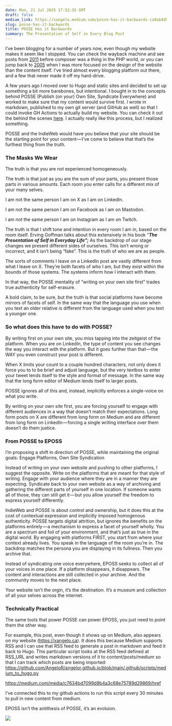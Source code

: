 ```yaml
---
date: Mon, 21 Jul 2025 17:52:35 GMT
draft: false
medium_link: https://xangelo.medium.com/posse-has-it-backwards-ca9ab4d5b529?source=rss-d5a790d38792------2
slug: posse-has-it-backwards
title: POSSE Has it Backwards
summary: The Presentation of Self in Every Blog Post
---
```


I’ve been blogging for a number of years now, even though my website makes it seem like I stopped. You can check the wayback machine and see posts from [2011](https://web.archive.org/web/20110507234835/http://xangelo.ca) before composer was a thing in the PHP world, or you can jump back to [2005](https://web.archive.org/web/20050415040309/http://www.xangelo.com/) when I was more focused on the design of the website than the content itself. I’ve tried almost every blogging platform out there, and a few that never made it off my hard-drive.

A few years ago I moved over to Hugo and static sites and decided to set up something a bit more barebones, but intentional. I bought in to the concepts behind POSSE (Publish (on your) Own Site, Syndicate Everywhere) and worked to make sure that my content would survive first. I wrote in markdown, published to my own git server (and GitHub as well) so that I could invoke GH Actions to actually build my website. You can check it out the behind the scenes [here](https://github.com/AngeloR/angelor.github.io). I actually really like this process, but I realized something.

POSSE and the IndieWeb would have you believe that your site should be the starting point for your content — I’ve come to believe that that’s the furthest thing from the truth.

### The Masks We Wear

The truth is that you are not experienced homogeneously.

The truth is that just as you are the sum of your parts, you present those parts in various amounts. Each room you enter calls for a different mix of your many selves.

I am not the same person I am on X as I am on LinkedIn.

I am not the same person I am on Facebook as I am on Mastodon.

I am not the same person I am on Instagram as I am on Twitch.

The truth is that I shift tone and intention in every room I am in, based on the room itself. Erving Goffman talks about this extensively in his book “**_The Presentation of Self in Everyday Life”;_** As the backdrop of our stage changes we present different sides of ourselves. This isn’t wrong or incorrect, and it isn’t being “fake”. This is the truth of who we are as people.

The sorts of comments I leave on a LinkedIn post are vastly different from what I leave on X. They’re both facets of who I am, but they exist within the bounds of those systems. The systems inform how I interact with them.

In that way, the POSSE mentality of “writing on your own site first” trades true authenticity for self-erasure.

A bold claim, to be sure, but the truth is that social platforms have become mirrors of facets of self. In the same way that the language you use when you text an older relative is different from the language used when you text a younger one.

### So what does this have to do with POSSE?

By writing first on your own site, you miss tapping into the zeitgeist of the platform. When you are on LinkedIn, the type of content you see changes the way you interact with the platform. But it goes further than that — the WAY you even construct your post is different.

When X limits your count to a couple hundred characters, not only does it force you to to be brief and adjust language, but the very textbox to enter your tweet lends itself to the style and format of message. In the same way that the long form editor of Medium lends itself to larger posts.

POSSE ignores all of this and, instead, implicitly enforces a single-voice on what you write.

By writing on your own site first, you are forcing yourself to engage with different audiences in a way that doesn’t match their expectations. Long form posts on X are different from long form on Medium and are different from long form on LinkedIn — forcing a single writing interface over them doesn’t do them justice.

### From POSSE to EPOSS

I’m proposing a shift in direction of POSSE, while maintaining the original goals: Engage Platforms, Own Site Syndication

Instead of writing on your own website and pushing to other platforms, I suggest the opposite. Write on the platforms that are meant for that style of writing. Engage with your audience where they are in a manner they are expecting. Syndicate back to your own website as a way of archiving and gathering the different parts of yourself in one location. If someone wants all of those, they can still get it — but you allow yourself the freedom to express yourself differently.

IndieWeb and POSSE is about control and ownership, but it does this at the cost of contextual expression and implicitly imposed homogenous authenticity. POSSE targets digital attrition, but ignores the benefits on the platforms entirely — a mechanism to express a facet of yourself wholly. You are a spectrum and foil of your environment, and that’s just as true in the digital world. By engaging with platforms FIRST, you start from where your context already lives. You speak in the language of the room you’re in. The backdrop matches the persona you are displaying in its fullness. Then you archive that.

Instead of syndicating one voice everywhere, EPOSS seeks to collect all of your voices in one place. If a platform disappears, it disappears. The content and interactions are still collected in your archive. And the community moves to the next place.

Your website isn’t the orgin, it’s the destination. It’s a museum and collection of all your selves across the internet.

### Technically Practical

The same tools that power POSSE can power EPOSS, you just need to point them the other way.

For example, this post, even though it shows up on Medium, also appears on my website (https://xangelo.ca). It does this because Medium supports RSS and I can use that RSS feed to generate a post in markdown and feed it back to Hugo. This particular script looks at the RSS feed defined at RSS_URL and writes markdown versions of it to content/posts/medium so that I can track which posts are being imported: <https://github.com/AngeloR/angelor.github.io/blob/main/.github/scripts/medium_to_hugo.py>

<https://medium.com/media/c7634bd7099d8b4a3c68e75789d29869/href>

I’ve connected this to my github actions to run this script every 30 minutes to pull in new content from medium.

EPOSS isn’t the antithesis of POSSE, it’s an evoluion.

![](https://medium.com/_/stat?event=post.clientViewed&referrerSource=full_rss&postId=ca9ab4d5b529)
